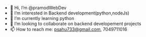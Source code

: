 - 👋 Hi, I’m @pramodWebDev
- 👀 I’m interested in Backend development(python,nodeJs)
- 🌱 I’m currently learning python
- 💞️ I’m looking to collaborate on backend developement projects
- 📫 How to reach me: psahu733@gmail.com, 7049711016

<!---
pramodWebDev/pramodWebDev is a ✨ special ✨ repository because its `README.md` (this file) appears on your GitHub profile.
You can click the Preview link to take a look at your changes.
--->
